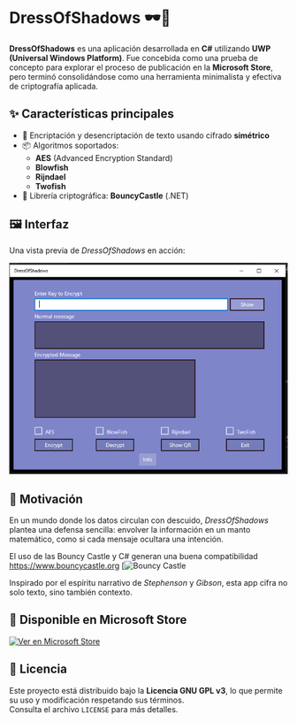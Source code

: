 # DressOfShadows 🕶️🔐

**DressOfShadows** es una aplicación desarrollada en **C#** utilizando **UWP (Universal Windows Platform)**. Fue concebida como una prueba de concepto para explorar el proceso de publicación en la **Microsoft Store**, pero terminó consolidándose como una herramienta minimalista y efectiva de criptografía aplicada.

## ✨ Características principales

- 🔐 Encriptación y desencriptación de texto usando cifrado **simétrico**
- 📦 Algoritmos soportados:
  - **AES** (Advanced Encryption Standard)
  - **Blowfish**
  - **Rijndael**
  - **Twofish**
- 🧪 Librería criptográfica: **BouncyCastle** (.NET)

## 🖼️ Interfaz

Una vista previa de *DressOfShadows* en acción:

![Captura de pantalla de DressOfShadows](https://github.com/Taguapire/DressOFShadows/raw/master/resources/Capture.PNG)

## 🧠 Motivación

En un mundo donde los datos circulan con descuido, *DressOfShadows* plantea una defensa sencilla: envolver la información en un manto matemático, como si cada mensaje ocultara una intención.

El uso de las Bouncy Castle y C# generan una buena compatibilidad https://www.bouncycastle.org
[![Bouncy Castle](https://www.bouncycastle.org)

Inspirado por el espíritu narrativo de *Stephenson* y *Gibson*, esta app cifra no solo texto, sino también contexto.

## 🏪 Disponible en Microsoft Store

[![Ver en Microsoft Store](https://img.shields.io/badge/Microsoft_Store-DressOfShadows-blue)](https://apps.microsoft.com/detail/9mvrxg48s6dq?hl=en-us&gl=US)

## 📝 Licencia

Este proyecto está distribuido bajo la **Licencia GNU GPL v3**, lo que permite su uso y modificación respetando sus términos.  
Consulta el archivo `LICENSE` para más detalles.
